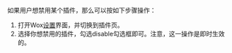 如果用户想禁用某个插件，那么可以按如下步骤操作：  

1. 打开Wox[设置](../basic/settings.html)界面，并切换到插件页。
2. 选择你想禁用的插件，勾选disable勾选框即可。注意，这一操作是即时生效的。
